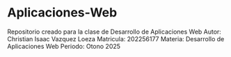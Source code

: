 # Aplicaciones-Web
Repositorio creado para la clase de Desarrollo de Aplicaciones Web
Autor: Christian Isaac Vazquez Loeza
Matricula: 202256177
Materia: Desarrollo de Aplicaciones Web
Periodo: Otono 2025